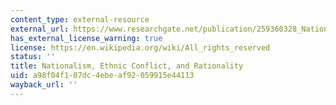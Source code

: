 ```yaml
---
content_type: external-resource
external_url: https://www.researchgate.net/publication/259360328_Nationalism_Ethnic_Conflict_and_Rationality
has_external_license_warning: true
license: https://en.wikipedia.org/wiki/All_rights_reserved
status: ''
title: Nationalism, Ethnic Conflict, and Rationality
uid: a98f04f1-07dc-4ebe-af92-059915e44113
wayback_url: ''
---
```

